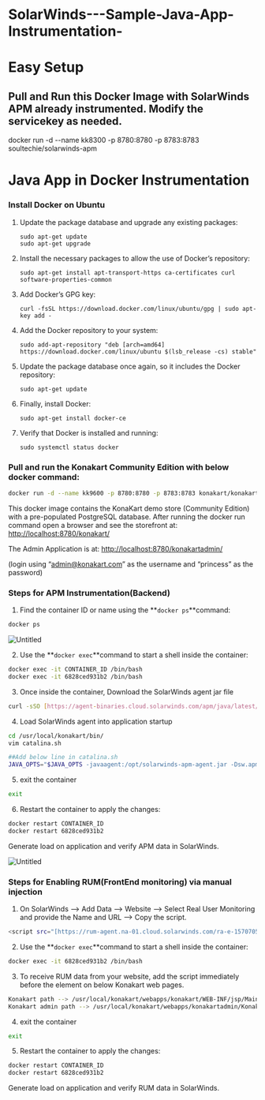 # SolarWinds---Sample-Java-App-Instrumentation-

# Easy Setup 
## Pull and Run this Docker Image with SolarWinds APM already instrumented. Modify the servicekey as needed. 
docker run -d --name kk8300 -p 8780:8780 -p 8783:8783 soultechie/solarwinds-apm


# **Java App in Docker Instrumentation**

### Install Docker on Ubuntu

1. Update the package database and upgrade any existing packages:
    
    ```
    sudo apt-get update
    sudo apt-get upgrade
    ```
    
2. Install the necessary packages to allow the use of Docker’s repository:
    
    ```
    sudo apt-get install apt-transport-https ca-certificates curl software-properties-common
    ```
    
3. Add Docker’s GPG key:
    
    ```
    curl -fsSL https://download.docker.com/linux/ubuntu/gpg | sudo apt-key add -
    ```
    
4. Add the Docker repository to your system:
    
    ```
    sudo add-apt-repository "deb [arch=amd64] https://download.docker.com/linux/ubuntu $(lsb_release -cs) stable"
    ```
    
5. Update the package database once again, so it includes the Docker repository:
    
    ```
    sudo apt-get update
    ```
    
6. Finally, install Docker:
    
    ```
    sudo apt-get install docker-ce
    ```
    
7. Verify that Docker is installed and running:
    
    ```
    sudo systemctl status docker
    ```
    

### Pull and run the Konakart Community Edition with below docker command:

```bash
docker run -d --name kk9600 -p 8780:8780 -p 8783:8783 konakart/konakart_9600_ce
```

This docker image contains the KonaKart demo store (Community Edition) with a pre-populated PostgreSQL database. After running the docker run command open a browser and see the storefront at: [http://localhost:8780/konakart/](http://localhost:8780/konakart/)

The Admin Application is at: [http://localhost:8780/konakartadmin/](http://localhost:8780/konakartadmin/)

(login using “admin@konakart.com” as the username and “princess” as the password)

### Steps for APM Instrumentation(Backend)

1) Find the container ID or name using the **`docker ps`**command:

```bash
docker ps
```

![Untitled](https://s3-us-west-2.amazonaws.com/secure.notion-static.com/421cf54c-a999-4857-bcce-6a98b7bef4ef/Untitled.png)

2) Use the **`docker exec`**command to start a shell inside the container:

```bash
docker exec -it CONTAINER_ID /bin/bash
docker exec -it 6828ced931b2 /bin/bash
```

3) Once inside the container, Download the SolarWinds agent jar file

```bash
curl -sSO [https://agent-binaries.cloud.solarwinds.com/apm/java/latest/solarwinds-apm-agent.jar](https://agent-binaries.cloud.solarwinds.com/apm/java/latest/solarwinds-apm-agent.jar)
```

4) Load SolarWinds agent into application startup

```bash
cd /usr/local/konakart/bin/
vim catalina.sh
```

```bash
##Add below line in catalina.sh
JAVA_OPTS="$JAVA_OPTS -javaagent:/opt/solarwinds-apm-agent.jar -Dsw.apm.service.key=Ig24VMqJ2IvEgpVjONtg-xjccmPoBuxey7PSBNlY4kbCag28hDJwab1S7MkJgVBRHMAY7-g:test_docker -Dsw.apm.collector=[apm.collector.cloud.solarwinds.com](http://apm.collector.cloud.solarwinds.com/)"
```

5) exit the container 

```bash
exit
```

6) Restart the container to apply the changes:

```bash
docker restart CONTAINER_ID
docker restart 6828ced931b2 
```

Generate load on application and verify APM data in SolarWinds. 

![Untitled](https://s3-us-west-2.amazonaws.com/secure.notion-static.com/ebad0b43-5207-4e84-b8e6-0136aff25f3f/Untitled.png)

### Steps for Enabling RUM(FrontEnd monitoring) via manual injection

1) On SolarWinds —> Add Data —> Website —> Select Real User Monitoring and provide the Name and URL —> Copy the script. 

```bash
<script src="[https://rum-agent.na-01.cloud.solarwinds.com/ra-e-1570705138407104512.js](https://rum-agent.na-01.cloud.solarwinds.com/ra-e-1570705138407104512.js)" async></script>
```

2) Use the **`docker exec`**command to start a shell inside the container:

```bash
docker exec -it 6828ced931b2 /bin/bash
```

3) To receive RUM data from your website, add the script immediately before the </body> element on below Konakart web pages.

```bash
Konakart path --> /usr/local/konakart/webapps/konakart/WEB-INF/jsp/MainLayout.jsp
Konakart admin path --> /usr/local/konakart/webapps/konakartadmin/KonakartAdmin.html
```

4) exit the container 

```bash
exit
```

5) Restart the container to apply the changes:

```bash
docker restart CONTAINER_ID
docker restart 6828ced931b2 
```

Generate load on application and verify RUM data in SolarWinds.

